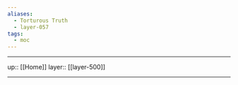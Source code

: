 ```yaml
---
aliases:
  - Torturous Truth
  - layer-057
tags:
  - moc
---
```


***

up:: [[Home]]
layer:: [[layer-500]]

***
